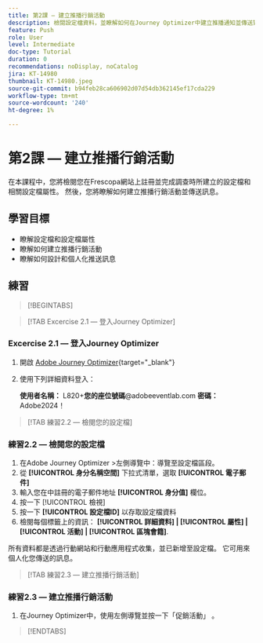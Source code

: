 ```yaml
---
title: 第2課 — 建立推播行銷活動
description: 檢閱設定檔資料，並瞭解如何在Journey Optimizer中建立推播通知並傳送對象至。
feature: Push
role: User
level: Intermediate
doc-type: Tutorial
duration: 0
recommendations: noDisplay, noCatalog
jira: KT-14980
thumbnail: KT-14980.jpeg
source-git-commit: b94feb28ca606902d07d54db362145ef17cda229
workflow-type: tm+mt
source-wordcount: '240'
ht-degree: 1%

---
```



# 第2課 — 建立推播行銷活動

在本課程中，您將檢閱您在Frescopa網站上註冊並完成調查時所建立的設定檔和相關設定檔屬性。 然後，您將瞭解如何建立推播行銷活動並傳送訊息。

## 學習目標

* 瞭解設定檔和設定檔屬性
* 瞭解如何建立推播行銷活動
* 瞭解如何設計和個人化推送訊息

## 練習

>[!BEGINTABS]

>[!TAB Excercise 2.1 — 登入Journey Optimizer]

### Excercise 2.1 — 登入Journey Optimizer

1. 開啟 [Adobe Journey Optimizer](https://experience.adobe.com/#/@techmarketingdemos/sname:summit-ajo-lab/journey-optimizer/home){target="_blank"}
2. 使用下列詳細資料登入：

   **使用者名稱：**   L820+**您的座位號碼**@adobeeventlab.com
   **密碼：**   Adobe2024！

>[!TAB 練習2.2 — 檢閱您的設定檔]

### 練習2.2 — 檢閱您的設定檔

1. 在Adobe Journey Optimizer >左側導覽中：導覽至設定檔區段。
2. 從 **[!UICONTROL 身分名稱空間]** 下拉式清單，選取 **[!UICONTROL 電子郵件]**
3. 輸入您在中註冊的電子郵件地址 **[!UICONTROL 身分值]** 欄位。
4. 按一下 [!UICONTROL 檢視]
5. 按一下 **[!UICONTROL 設定檔ID]** 以存取設定檔資料
6. 檢閱每個標籤上的資訊： **[!UICONTROL 詳細資料] | [!UICONTROL 屬性] | [!UICONTROL 活動] | [!UICONTROL 區塊會籍]**.

所有資料都是透過行動網站和行動應用程式收集，並已新增至設定檔。 它可用來個人化您傳送的訊息。

>[!TAB 練習2.3 — 建立推播行銷活動]

### 練習2.3 — 建立推播行銷活動

1. 在Journey Optimizer中，使用左側導覽並按一下「促銷活動」 。

>[!ENDTABS]
